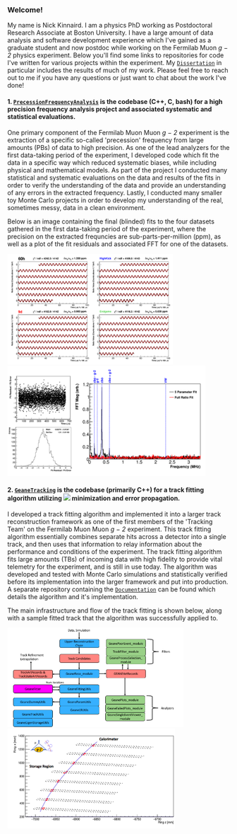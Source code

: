 ### Welcome!

My name is Nick Kinnaird. I am a physics PhD working as Postdoctoral Research Associate at Boston University. I have a large amount of data analysis and software development experience which I've gained as a graduate student and now postdoc while working on the Fermilab Muon <i>g − 2</i> physics experiment. Below you'll find some links to repositories for code I've written for various projects within the experiment. My [`Dissertation`](https://github.com/nkinnaird/Dissertation) in particular includes the results of much of my work. Please feel free to reach out to me if you have any questions or just want to chat about the work I've done!

#### 1. [`PrecessionFrequencyAnalysis`](https://github.com/nkinnaird/PrecessionFrequencyAnalysis) is the codebase (C++, C, bash) for a high precision frequency analysis project and associated systematic and statistical evaluations.

One primary component of the Fermilab Muon Muon <i>g − 2</i> experiment is the extraction of a specific so-called 'precession' frequency from large amounts (PBs) of data to high precision. As one of the lead analyzers for the first data-taking period of the experiment, I developed code which fit the data in a specific way which reduced systematic biases, while including physical and mathematical models. As part of the project I conducted many statistical and systematic evaluations on the data and results of the fits in order to verify the understanding of the data and provide an understanding of any errors in the extracted frequency. Lastly, I conducted many smaller toy Monte Carlo projects in order to develop my understanding of the real, sometimes messy, data in a clean environment.

Below is an image containing the final (blinded) fits to the four datasets gathered in the first data-taking period of the experiment, where the precision on the extracted frequncies are sub-parts-per-million (ppm), as well as a plot of the fit residuals and associated FFT for one of the datasets.

<!--
<div style="text-align:left"><img src="https://github.com/nkinnaird/PrecessionFrequencyAnalysis/blob/master/PlotsForReadme/DatasetRatioFits.png" height="400" /></div> 
-->

<p float="left">
  <img src="https://github.com/nkinnaird/PrecessionFrequencyAnalysis/blob/master/PlotsForReadme/DatasetRatioFits.png" height="250" />
  <img src="https://github.com/nkinnaird/PrecessionFrequencyAnalysis/blob/master/PlotsForReadme/FitResidualFFT.png" height="250" />
</p>



#### 2. [`GeaneTracking`](https://github.com/nkinnaird/GeaneTrackingCode) is the codebase (primarily C++) for a track fitting algorithm utilizing <img src="https://render.githubusercontent.com/render/math?math=\chi^{2}"> minimization and error propagation.

I developed a track fitting algorithm and implemented it into a larger track reconstruction framework as one of the first members of the 'Tracking Team' on the Fermilab Muon Muon <i>g − 2</i> experiment. This track fitting algorithm essentially combines separate hits across a detector into a single track, and then uses that information to relay information about the performance and conditions of the experiment. The track fitting algorithm fits large amounts (TBs) of incoming data with high fidelity to provide vital telemetry for the experiment, and is still in use today. The algorithm was developed and tested with Monte Carlo simulations and statistically verified before its implementation into the larger framework and put into production. A separate repository containing the [`Documentation`](https://github.com/nkinnaird/Geane-Documentation) can be found which details the algorithm and it's implementation.

The main infrastructure and flow of the track fitting is shown below, along with a sample fitted track that the algorithm was successfully applied to.

<p float="left">
  <img src="https://github.com/nkinnaird/Geane-Documentation/blob/master/Images/TrackingFlow/NewGeaneFittingFlow.png" height="225" />
  <img src="https://github.com/nkinnaird/Dissertation/blob/master/KinnairdThesis/Body/Figures/TrackingFigures/Tracks/SampleTrack.png" height="225" />
</p>




<!--
**nkinnaird/nkinnaird** is a ✨ _special_ ✨ repository because its `README.md` (this file) appears on your GitHub profile.


Here are some ideas to get you started:

- 🔭 I’m currently working on ...
- 🌱 I’m currently learning ...
- 👯 I’m looking to collaborate on ...
- 🤔 I’m looking for help with ...
- 💬 Ask me about ...
- 📫 How to reach me: ...
- 😄 Pronouns: ...
- ⚡ Fun fact: ...
-->

